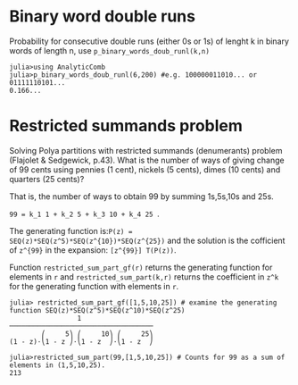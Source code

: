 # Binary word double runs

Probability for consecutive double runs (either 0s or 1s) of lenght k in binary words of length n, use `p_binary_words_doub_runl(k,n)`

```
julia>using AnalyticComb
julia>p_binary_words_doub_runl(6,200) #e.g. 100000011010... or 01111110101...
0.166...
```

# Restricted summands problem

Solving Polya partitions with restricted summands (denumerants) problem (Flajolet & Sedgewick, p.43). 
What is the number of ways of giving change of 99 cents using pennies (1 cent), nickels (5 cents), dimes (10 cents) and quarters (25 cents)?

That is, the number of ways to obtain 99 by summing 1s,5s,10s and 25s.   

``99 = k_1 1 + k_2 5 + k_3 10 + k_4 25 ``.  

The generating function is:``P(z) = SEQ(z)*SEQ(z^5)*SEQ(z^{10})*SEQ(z^{25})`` and the solution is the
cofficient of ``z^{99}`` in the expansion: ``[z^{99}] T(P(z))``.  

Function `restricted_sum_part_gf(r)` returns the generating function for elements in `r` and `restricted_sum_part(k,r)` returns the coefficient in ``z^k`` for the generating function with elements in `r`.  

```
julia> restricted_sum_part_gf([1,5,10,25]) # examine the generating function SEQ(z)*SEQ(z^5)*SEQ(z^10)*SEQ(z^25)
                 1                  
────────────────────────────────────
        ⎛     5⎞ ⎛     10⎞ ⎛     25⎞
(1 - z)⋅⎝1 - z ⎠⋅⎝1 - z  ⎠⋅⎝1 - z  ⎠

julia>restricted_sum_part(99,[1,5,10,25]) # Counts for 99 as a sum of elements in (1,5,10,25).
213
```


